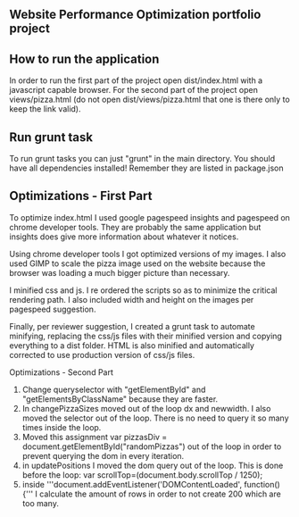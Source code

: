 ## Website Performance Optimization portfolio project

How to run the application
--------------------------

In order to run the first part of the project open dist/index.html with a javascript capable browser. For the second part of the project open views/pizza.html (do not open dist/views/pizza.html that one is there only to keep the link valid).

Run grunt task
--------------
To run grunt tasks you can just "grunt" in the main directory. You should have all dependencies installed! Remember they are listed in package.json

Optimizations - First Part
--------------------------

To optimize index.html I used google pagespeed insights and pagespeed on chrome developer tools. They are probably the same application but insights does give more information about whatever it notices.

Using chrome developer tools I got optimized versions of my images. I also used GIMP to scale the pizza image used on the website because the browser was loading a much bigger picture than necessary. 

I minified css and js. I re ordered the scripts so as to minimize the critical rendering path. I also included width and height on the images per pagespeed suggestion.

Finally, per reviewer suggestion, I created a grunt task to automate minifying, replacing the css/js files with their minified version and copying everything to a dist folder. HTML is also minified and automatically corrected to use production version of css/js files.

Optimizations - Second Part

1. Change queryselector with "getElementById" and "getElementsByClassName" because they are faster.
2. In changePizzaSizes moved out of the loop dx and newwidth. I also moved the selector out of the loop. There is no need to query it so many times inside the loop.
3. Moved this assignment var pizzasDiv = document.getElementById("randomPizzas") out of the loop in order to prevent querying the dom in every iteration.
4. in updatePositions I moved the dom query out of the loop. This is done before the loop: var scrollTop=(document.body.scrollTop / 1250);
5. inside '''document.addEventListener('DOMContentLoaded', function() {'''
   I calculate the amount of rows in order to not create 200 which are too many.